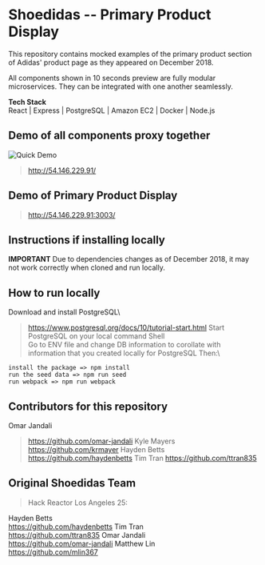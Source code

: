 # Shoedidas -- Primary Product Display
This repository contains mocked examples of the primary product section of Adidas' product page as they appeared on December 2018.

All components shown in 10 seconds preview are fully modular microservices. They can be integrated with one another seamlessly.

**Tech Stack**\
React | Express | PostgreSQL | Amazon EC2 | Docker | Node.js

## Demo of all components proxy together
![Quick Demo](https://media.giphy.com/media/YWJk07IfBS7lTwrv4I/giphy.gif)
> http://54.146.229.91/

## Demo of Primary Product Display
> http://54.146.229.91:3003/

## Instructions if installing locally
**IMPORTANT**
Due to dependencies changes as of December 2018, it may not work correctly when cloned and run locally.

## How to run locally
Download and install PostgreSQL\
> https://www.postgresql.org/docs/10/tutorial-start.html
Start PostgreSQL on your local command Shell \
Go to ENV file and change DB information to corollate with information that you created locally for PostgreSQL
Then:\
```
install the package => npm install
run the seed data => npm run seed
run webpack => npm run webpack
```

## Contributors for this repository 
Omar Jandali
> https://github.com/omar-jandali
Kyle Mayers 
> https://github.com/krmayer
Hayden Betts
> https://github.com/haydenbetts
Tim Tran
> https://github.com/ttran835

## Original Shoedidas Team
> Hack Reactor Los Angeles 25:

Hayden Betts\
https://github.com/haydenbetts
Tim Tran\
https://github.com/ttran835
Omar Jandali\
https://github.com/omar-jandali
Matthew Lin\
https://github.com/mlin367


